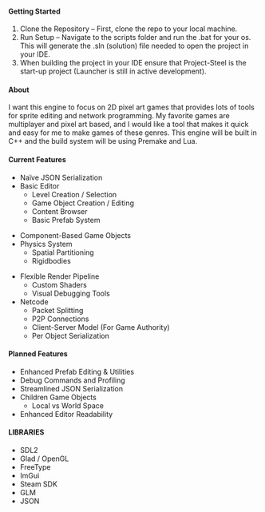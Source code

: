 #### Getting Started
1. Clone the Repository – First, clone the repo to your local machine.
2. Run Setup – Navigate to the scripts folder and run the .bat for your os. This will generate the .sln (solution) file needed to open the project in your IDE.
3. When building the project in your IDE ensure that Project-Steel is the start-up project (Launcher is still in active development).
#### About
I want this engine to focus on 2D pixel art games that provides lots of tools for sprite editing and network programming. My favorite games are multiplayer and pixel art based, and I would like a tool that makes it quick and easy for me to make games of these genres. This engine will be built in C++ and the build system will be using Premake and Lua. 
#### Current Features
* Naïve JSON Serialization  
* Basic Editor
	- Level Creation / Selection
	- Game Object Creation / Editing
	- Content Browser
	- Basic Prefab System
- Component-Based Game Objects
- Physics System
	- Spatial Partitioning
	- Rigidbodies
* Flexible Render Pipeline
	* Custom Shaders
	* Visual Debugging Tools
* Netcode
	* Packet Splitting
	* P2P Connections
	* Client-Server Model (For Game Authority)
	* Per Object Serialization
#### Planned Features
* Enhanced Prefab Editing & Utilities
* Debug Commands and Profiling
* Streamlined JSON Serialization
* Children Game Objects
	* Local vs World Space
* Enhanced Editor Readability

#### LIBRARIES
* SDL2
* Glad / OpenGL
* FreeType
* ImGui
* Steam SDK
* GLM
* JSON
